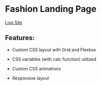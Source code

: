 # Fashion Landing Page

[Live Site](https://apcurran.github.io/fashion-landing-design-layout/)

## Features:

* Custom CSS layout with Grid and Flexbox

* CSS variables (with calc function) utilized

* Custom CSS animations

* Responsive layout